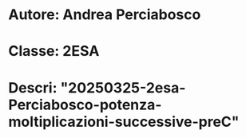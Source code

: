 # Autore: Andrea Perciabosco
# Classe: 2ESA
# Descri: "20250325-2esa-Perciabosco-potenza-moltiplicazioni-successive-preC"

